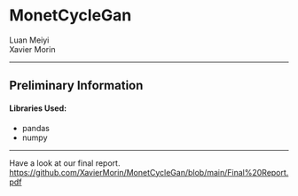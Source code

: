 # MonetCycleGan

Luan Meiyi <br>
Xavier Morin

---

## Preliminary Information

#### Libraries Used:
* pandas
* numpy
---

Have a look at our final report.
https://github.com/XavierMorin/MonetCycleGan/blob/main/Final%20Report.pdf
